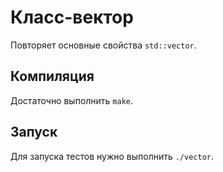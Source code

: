# Класс-вектор
Повторяет основные свойства `std::vector`.

## Компиляция
Достаточно выполнить `make`.

## Запуск
Для запуска тестов нужно выполнить `./vector`.